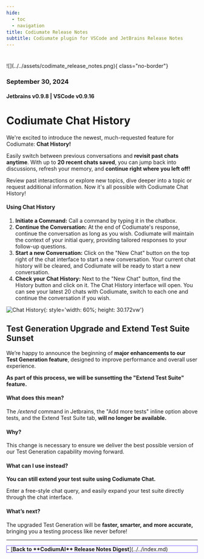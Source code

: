 ```yaml
---
hide:
  - toc
  - navigation
title: Codiumate Release Notes
subtitle: Codiumate plugin for VSCode and JetBrains Release Notes
---
```

#
<div markdown class="centered">
![](../../assets/codimate_release_notes.png){ class="no-border"}

### September 30, 2024
#### Jetbrains v0.9.8 | VSCode v0.9.16 

<div class="content" markdown>
<div class="bg-black" markdown>

###
# Codiumate **Chat History**

<div class="left-padding" markdown>

We're excited to introduce the newest, much-requested feature for Codiumate: **Chat History!**

Easily switch between previous conversations and **revisit past chats anytime**. With up to **20 recent chats saved**, you can jump back into discussions, refresh your memory, and **continue right where you left off!**

Review past interactions or explore new topics, dive deeper into a topic or request additional information. Now it's all possible with Codiumate Chat History!

#### Using Chat History
1. **Initiate a Command:** Call a command by typing it in the chatbox.
2. **Continue the Conversation:** At the end of Codiumate's response, continue the conversation as long as you wish. Codiumate will maintain the context of your initial query, providing tailored responses to your follow-up questions.
3. **Start a new Conversation:** Click on the "New Chat" button on the top right of the chat interface to start a new conversation. Your current chat history will be cleared, and Codiumate will be ready to start a new conversation.
4. **Check your Chat History:** Next to the "New Chat" button, find the History button and click on it. The Chat History interface will open. You can see your latest 20 chats with Codiumate, switch to each one and continue the conversation if you wish.

</div>

![Chat History](../../assets/gifs/22.9.2024ChatHistory.gif){: style='width: 60%; height: 30.172vw'}


## **Test Generation** Upgrade and **Extend Test Suite** Sunset

<div class="left-padding" markdown>

We’re happy to announce the beginning of **major enhancements to our Test Generation feature**, designed to improve performance and overall user experience.

**As part of this process, we will be sunsetting the "Extend Test Suite" feature.**

#### What does this mean?

The */extend* command in Jetbrains, the "Add more tests" inline option above tests, and the Extend Test Suite tab, **will no longer be available.**

#### Why?

This change is necessary to ensure we deliver the best possible version of our Test Generation capability moving forward.

#### What can I use instead?

**You can still extend your test suite using Codiumate Chat.**

Enter a free-style chat query, and easily expand your test suite directly through the chat interface.

#### What’s next?

The upgraded Test Generation will be **faster, smarter, and more accurate,** bringing you a testing process like never before!

</div>

---

<div class="centered" markdown>

<div class="grid cards" style="border: 1px solid #765bfa;" markdown>
- [<b class="green">Back to **CodiumAI** Release Notes Digest</b>](../../index.md)
</div>

</div>

</div>
</div>
</div>
</div>
